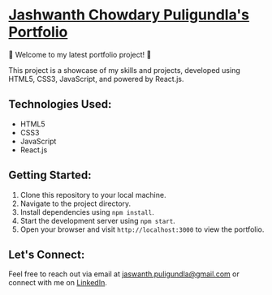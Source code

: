 # [Jashwanth Chowdary Puligundla's Portfolio](https://Jashwanth459.github.io/jashwanth-portfolio/)

🚀 Welcome to my latest portfolio project! 🚀

This project is a showcase of my skills and projects, developed using HTML5, CSS3, JavaScript, and powered by React.js.


## Technologies Used:

- HTML5
- CSS3
- JavaScript
- React.js

## Getting Started:

1. Clone this repository to your local machine.
2. Navigate to the project directory.
3. Install dependencies using `npm install`.
4. Start the development server using `npm start`.
5. Open your browser and visit `http://localhost:3000` to view the portfolio.

## Let's Connect:

Feel free to reach out via email at [jaswanth.puligundla@gmail.com](mailto:your.email@example.com) or connect with me on [LinkedIn](https://www.linkedin.com/in/jashwanth-chowdary-puligundla/).
